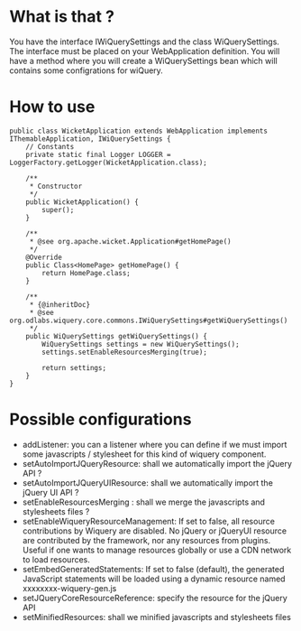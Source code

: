 # What is that ? #

You have the interface IWiQuerySettings and the class WiQuerySettings. The interface must be placed on your WebApplication definition. You will have a method where you will create a WiQuerySettings bean which will contains some configrations for wiQuery.

# How to use #

```
public class WicketApplication extends WebApplication implements IThemableApplication, IWiQuerySettings {
	// Constants
	private static final Logger LOGGER = LoggerFactory.getLogger(WicketApplication.class);
	
	/**
	 * Constructor
	 */
	public WicketApplication() {
		super();
	}
	
	/**
	 * @see org.apache.wicket.Application#getHomePage()
	 */
	@Override
	public Class<HomePage> getHomePage() {
		return HomePage.class;
	}

	/**
	 * {@inheritDoc}
	 * @see org.odlabs.wiquery.core.commons.IWiQuerySettings#getWiQuerySettings()
	 */
	public WiQuerySettings getWiQuerySettings() {
		WiQuerySettings settings = new WiQuerySettings();
		settings.setEnableResourcesMerging(true);
		
		return settings;
	}
}
```

# Possible configurations #
  * addListener: you can a listener where you can define if we must import some javascripts / stylesheet for this kind of wiquery component.
  * setAutoImportJQueryResource: shall we automatically import the jQuery API ?
  * setAutoImportJQueryUIResource: shall we automatically import the jQuery UI API ?
  * setEnableResourcesMerging : shall we merge the javascripts and stylesheets files ?
  * setEnableWiqueryResourceManagement: If set to false, all resource contributions by Wiquery are disabled. No jQuery or jQueryUI resource are contributed by the framework, nor any resources from plugins. Useful if one wants to manage resources globally or use a CDN network to load resources.
  * setEmbedGeneratedStatements: If set to false (default), the generated JavaScript statements will be loaded using a dynamic resource named xxxxxxxx-wiquery-gen.js
  * setJQueryCoreResourceReference: specify the resource for the jQuery API
  * setMinifiedResources: shall we minified javascripts and stylesheets files